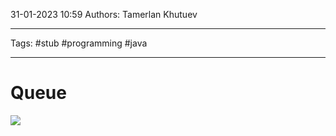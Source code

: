 31-01-2023
10:59
Authors: Tamerlan Khutuev
***
Tags: #stub #programming #java 
***
# Queue
![](https://blog.skillfactory.ru/wp-content/uploads/2022/06/java-collect-7-6134667.png)

